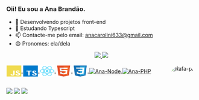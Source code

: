 ### Oii! Eu sou a Ana Brandão.

- 🔭 Desenvolvendo projetos front-end
- 🌱 Estudando Typescript
- 📫 Contacte-me pelo email: anacarolini633@gmail.com
- 😄 Pronomes: ela/dela

<div align="center">
  <a href="https://github.com/AnaCBrandao">
  <img height="180em"  src="https://github-readme-stats.vercel.app/api?username=AnaCBrandao&show_icons=true&theme=tokyonight&include_all_commits=true&count_private=true"/>
  <img height="180em"  src="https://github-readme-stats.vercel.app/api/top-langs/?username=AnaCBrandao&layout=compact&langs_count=7&theme=tokyonight"/>
</div>
<div style="display: inline_block"><br>
  <img align="center" alt="Ana-Js" height="30" width="40" src="https://raw.githubusercontent.com/devicons/devicon/master/icons/javascript/javascript-plain.svg">
  <img align="center" alt="Ana-Ts" height="30" width="40" src="https://raw.githubusercontent.com/devicons/devicon/master/icons/typescript/typescript-plain.svg">
  <img align="center" alt="Ana-React" height="30" width="40" src="https://raw.githubusercontent.com/devicons/devicon/master/icons/react/react-original.svg">
  <img align="center" alt="Ana-HTML" height="30" width="40" src="https://raw.githubusercontent.com/devicons/devicon/master/icons/html5/html5-original.svg">
  <img align="center" alt="Ana-CSS" height="30" width="40" src="https://raw.githubusercontent.com/devicons/devicon/master/icons/css3/css3-original.svg">
  <img align="center" alt="Ana-Node" height="30" width="40" src="https://cdn.jsdelivr.net/gh/devicons/devicon/icons/nodejs/nodejs-original.svg">
  <img align="center" alt="Ana-PHP" height="40" width="50" src="https://cdn.jsdelivr.net/gh/devicons/devicon/icons/php/php-original.svg">
  <img align="right" alt="Rafa-pic" height="150" style="border-radius:50px;" src="https://cdn.discordapp.com/attachments/767910421025521665/1044765402498076742/-a9o2l8.jpg">
</div>
  
  ##
 
<div> 
  
  <a href="https://instagram.com/ana.pnx" target="_blank"><img src="https://img.shields.io/badge/-Instagram-%23E4405F?style=for-the-badge&logo=instagram&logoColor=white" target="_blank"></a>
  <a href = "mailto:anacarolini633@gmail.com"><img src="https://img.shields.io/badge/-Gmail-%23333?style=for-the-badge&logo=gmail&logoColor=white" target="_blank"></a>
  <a href="https://www.linkedin.com/in/anacbrandao" target="_blank"><img src="https://img.shields.io/badge/-LinkedIn-%230077B5?style=for-the-badge&logo=linkedin&logoColor=white" target="_blank"></a> 
  
</div>
